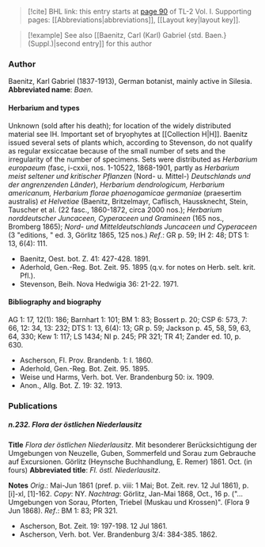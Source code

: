 > [!cite] BHL link: this entry starts at [page 90](https://www.biodiversitylibrary.org/page/33120221) of TL-2 Vol. I.
> Supporting pages: [[Abbreviations|abbreviations]], [[Layout key|layout key]].

> [!example] See also [[Baenitz, Carl (Karl) Gabriel {std. Baen.} (Suppl.)|second entry]] for this author

### Author

Baenitz, Karl Gabriel (1837-1913), German botanist, mainly active in Silesia. 
**Abbreviated name**: *Baen.*

#### Herbarium and types

Unknown (sold after his death); for location of the widely distributed material see IH. Important set of bryophytes at [[Collection H|H]]. Baenitz issued several sets of plants which, according to Stevenson, do not qualify as regular exsiccatae because of the small number of sets and the irregularity of the number of specimens. Sets were distributed as *Herbarium europaeum* (fasc, i-cxxii, nos. 1-10522, 1868-1901, partly as *Herbarium meist seltener und kritischer Pflanzen* (Nord- u. Mittel-) *Deutschlands und der angrenzenden Länder*), *Herbarium dendrologicum, Herbarium americanum, Herbarium florae phaenogamicae germaniae* (praesertim australis) *et Helvetiae* (Baenitz, Britzelmayr, Caflisch, Haussknecht, Stein, Tauscher et al. (22 fasc., 1860-1872, circa 2000 nos.); *Herbarium norddeutscher Juncaceen, Cyperaceen und Gramineen* (165 nos., Bromberg 1865); *Nord- und Mitteldeutschlands Juncaceen und Cyperaceen* (3 "editions, " ed. 3, Görlitz 1865, 125 nos.)
*Ref*.: GR p. 59; IH 2: 48; DTS 1: 13, 6(4): 111.
- Baenitz, Oest. bot. Z. 41: 427-428. 1891.
- Aderhold, Gen.-Reg. Bot. Zeit. 95. 1895 (q.v. for notes on Herb. selt. krit. Pfl.).
- Stevenson, Beih. Nova Hedwigia 36: 21-22. 1971.

#### Bibliography and biography

AG 1: 17, 12(1): 186; Barnhart 1: 101; BM 1: 83; Bossert p. 20; CSP 6: 573, 7: 66, 12: 34, 13: 232; DTS 1: 13, 6(4): 13; GR p. 59; Jackson p. 45, 58, 59, 63, 64, 330; Kew 1: 117; LS 1434; NI p. 245; PR 321; TR 41; Zander ed. 10, p. 630.
- Ascherson, Fl. Prov. Brandenb. 1: I. 1860.
- Aderhold, Gen.-Reg. Bot. Zeit. 95. 1895.
- Weise und Harms, Verh. bot. Ver. Brandenburg 50: ix. 1909.
- Anon., Allg. Bot. Z. 19: 32. 1913.

### Publications

##### n.232. Flora der östlichen Niederlausitz

**Title**
*Flora der östlichen Niederlausitz*. Mit besonderer Berücksichtigung der Umgebungen von Neuzelle, Guben, Sommerfeld und Sorau zum Gebrauche auf Excursionen. Görlitz (Heynsche Buchhandlung, E. Remer) 1861. Oct. (in fours)
**Abbreviated title**: *Fl. östl. Niederlausitz*.

**Notes**
*Orig*.: Mai-Jun 1861 (pref. p. viii: 1 Mai; Bot. Zeit. rev. 12 Jul 1861), p. \[i\]-xl, \[1\]-162.
*Copy*: NY.
*Nachtrag*: Görlitz, Jan-Mai 1868, Oct., 16 p. ("... Umgebungen von Sorau, Pforten, Triebel (Muskau und Krossen)". (Flora 9 Jun 1868).
*Ref*.: BM 1: 83; PR 321.
- Ascherson, Bot. Zeit. 19: 197-198. 12 Jul 1861.
- Ascherson, Verh. bot. Ver. Brandenburg 3/4: 384-385. 1862.

